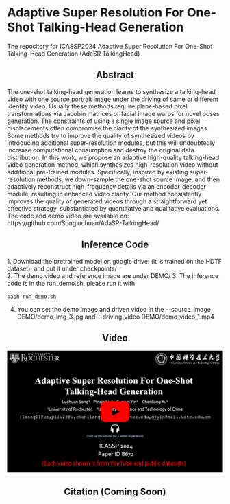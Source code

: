# Adaptive Super Resolution For One-Shot Talking-Head Generation
The repository for ICASSP2024 Adaptive Super Resolution For One-Shot Talking-Head Generation (AdaSR TalkingHead)

<h2 align="center">Abstract</h2>
The one-shot talking-head generation learns to synthesize a talking-head video with one source portrait image under the driving of same or different identity video. Usually these methods require plane-based pixel transformations via Jacobin matrices or facial image warps for novel poses generation. The constraints of using a single image source and pixel displacements often compromise the clarity of the synthesized images. Some methods try to improve the quality of synthesized videos by introducing additional super-resolution modules, but this will undoubtedly increase computational consumption and destroy the original data distribution. In this work, we propose an adaptive high-quality talking-head video generation method, which synthesizes high-resolution video without additional pre-trained modules. Specifically, inspired by existing super-resolution methods, we down-sample the one-shot source image, and then adaptively reconstruct high-frequency details via an encoder-decoder module, resulting in enhanced video clarity. Our method consistently improves the quality of generated videos through a straightforward yet effective strategy, substantiated by quantitative and qualitative evaluations. The code and demo video are available on: https://github.com/Songluchuan/AdaSR-TalkingHead/


<h2 align="center">Inference Code</h2>
1. Download the pretrained model on google drive: (it is trained on the HDTF dataset), and put it under checkpoints/<br>
2. The demo video and reference image are under DEMO/
3. The inference code is in the run_demo.sh, please run it with 

```
bash run_demo.sh
```

4. You can set the demo image and driven video in the --source_image DEMO/demo_img_3.jpg and --driving_video DEMO/demo_video_1.mp4


<h2 align="center">Video</h2>
<div align="center">
  <a href="https://www.youtube.com/watch?v=B_-3F51QmKE" target="_blank">
    <img src="media/Teaser_video.png" alt="AdaSR Talking-Head" width="1120" style="height: auto;" />
  </a>
</div>



<h2 align="center">Citation (Coming Soon)</h2>
